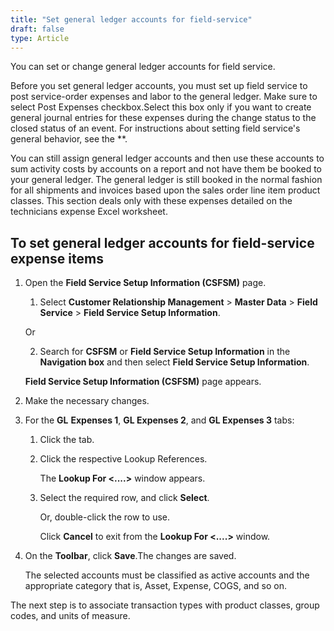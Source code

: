```yaml
---
title: "Set general ledger accounts for field-service"
draft: false
type: Article
---
```


You can set or change general ledger accounts for field service.

Before you set general ledger accounts, you must set up field service to post service-order expenses and labor to the general ledger. Make sure to select Post Expenses checkbox.Select this box only if you want to create general journal entries for these expenses during the change status to the closed status of an event. For instructions about setting field service's general behavior, see the **.

You can still assign general ledger accounts and then use these accounts to sum activity costs by accounts on a report and not have them be booked to your general ledger. The general ledger is still booked in the normal fashion for all shipments and invoices based upon the sales order line item product classes. This section deals only with these expenses detailed on the technicians expense Excel worksheet.

## To set general ledger accounts for field-service expense items

1. Open the **Field Service Setup Information (CSFSM)** page.

    1. Select **Customer Relationship Management** > **Master Data** > **Field Service** > **Field Service Setup Information**.

    Or

    2. Search for **CSFSM** or **Field Service Setup Information** in the **Navigation box** and then select **Field Service Setup Information**.

    **Field Service Setup Information (CSFSM)** page appears.

2. Make the necessary changes.

3. For the **GL** **Expenses 1**, **GL Expenses 2**, and **GL Expenses 3** tabs:

    1. Click the tab.

    2. Click the respective Lookup References.

        The **Lookup For \<....>** window appears.

    3. Select the required row, and click **Select**.

        Or, double-click the row to use.

        Click **Cancel** to exit from the **Lookup For \<....>** window.

4. On the **Toolbar**, click **Save**.The changes are saved.

    The selected accounts must be classified as active accounts and the appropriate category that is, Asset, Expense, COGS, and so on.

The next step is to associate transaction types with product classes, group codes, and units of measure. 

​